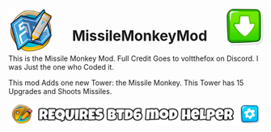 <a href="https://github.com/DerkTerraYT/MissileMonkey/releases/latest/download/MissileMonkeyMod.dll">
    <img align="left" alt="Icon" height="90" src="Icon.png">
    <img align="right" alt="Download" height="75" src="https://raw.githubusercontent.com/gurrenm3/BTD-Mod-Helper/master/BloonsTD6%20Mod%20Helper/Resources/DownloadBtn.png">
</a>

<h1 align="center">MissileMonkeyMod</h1>

This is the Missile Monkey Mod. Full Credit Goes to voltthefox on Discord. I was Just the one who Coded it. 

This mod Adds one new Tower: the Missile Monkey. This Tower has 15 Upgrades and Shoots Missiles.

[![Requires BTD6 Mod Helper](https://raw.githubusercontent.com/gurrenm3/BTD-Mod-Helper/master/banner.png)](https://github.com/gurrenm3/BTD-Mod-Helper#readme)
